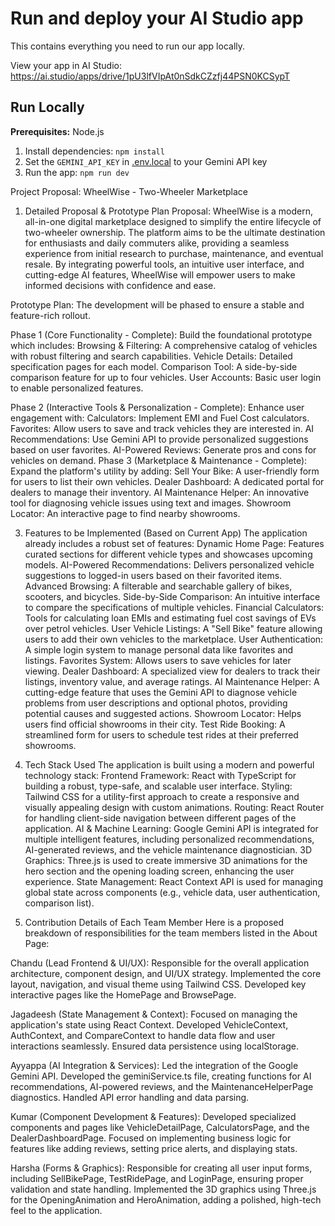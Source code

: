 
# Run and deploy your AI Studio app

This contains everything you need to run our app locally.

View your app in AI Studio: https://ai.studio/apps/drive/1pU3lfVIpAt0nSdkCZzfj44PSN0KCSypT

## Run Locally

**Prerequisites:**  Node.js


1. Install dependencies:
   `npm install`
2. Set the `GEMINI_API_KEY` in [.env.local](.env.local) to your Gemini API key
3. Run the app:
   `npm run dev`

Project Proposal: WheelWise - Two-Wheeler Marketplace


1. Detailed Proposal & Prototype Plan
Proposal:
WheelWise is a modern, all-in-one digital marketplace designed to simplify the entire lifecycle of two-wheeler ownership. The platform aims to be the ultimate destination for enthusiasts and daily commuters alike, providing a seamless experience from initial research to purchase, maintenance, and eventual resale. By integrating powerful tools, an intuitive user interface, and cutting-edge AI features, WheelWise will empower users to make informed decisions with confidence and ease.

Prototype Plan:
The development will be phased to ensure a stable and feature-rich rollout.

Phase 1 (Core Functionality - Complete): Build the foundational prototype which includes:
Browsing & Filtering: A comprehensive catalog of vehicles with robust filtering and search capabilities.
Vehicle Details: Detailed specification pages for each model.
Comparison Tool: A side-by-side comparison feature for up to four vehicles.
User Accounts: Basic user login to enable personalized features.

Phase 2 (Interactive Tools & Personalization - Complete): Enhance user engagement with:
Calculators: Implement EMI and Fuel Cost calculators.
Favorites: Allow users to save and track vehicles they are interested in.
AI Recommendations: Use Gemini API to provide personalized suggestions based on user favorites.
AI-Powered Reviews: Generate pros and cons for vehicles on demand.
Phase 3 (Marketplace & Maintenance - Complete): Expand the platform's utility by adding:
Sell Your Bike: A user-friendly form for users to list their own vehicles.
Dealer Dashboard: A dedicated portal for dealers to manage their inventory.
AI Maintenance Helper: An innovative tool for diagnosing vehicle issues using text and images.
Showroom Locator: An interactive page to find nearby showrooms.

3. Features to be Implemented (Based on Current App)
The application already includes a robust set of features:
Dynamic Home Page: Features curated sections for different vehicle types and showcases upcoming models.
AI-Powered Recommendations: Delivers personalized vehicle suggestions to logged-in users based on their favorited items.
Advanced Browsing: A filterable and searchable gallery of bikes, scooters, and bicycles.
Side-by-Side Comparison: An intuitive interface to compare the specifications of multiple vehicles.
Financial Calculators: Tools for calculating loan EMIs and estimating fuel cost savings of EVs over petrol vehicles.
User Vehicle Listings: A "Sell Bike" feature allowing users to add their own vehicles to the marketplace.
User Authentication: A simple login system to manage personal data like favorites and listings.
Favorites System: Allows users to save vehicles for later viewing.
Dealer Dashboard: A specialized view for dealers to track their listings, inventory value, and average ratings.
AI Maintenance Helper: A cutting-edge feature that uses the Gemini API to diagnose vehicle problems from user descriptions and optional photos, providing potential causes and suggested actions.
Showroom Locator: Helps users find official showrooms in their city.
Test Ride Booking: A streamlined form for users to schedule test rides at their preferred showrooms.

5. Tech Stack Used
The application is built using a modern and powerful technology stack:
Frontend Framework: React with TypeScript for building a robust, type-safe, and scalable user interface.
Styling: Tailwind CSS for a utility-first approach to create a responsive and visually appealing design with custom animations.
Routing: React Router for handling client-side navigation between different pages of the application.
AI & Machine Learning: Google Gemini API is integrated for multiple intelligent features, including personalized recommendations, AI-generated reviews, and the vehicle maintenance diagnostician.
3D Graphics: Three.js is used to create immersive 3D animations for the hero section and the opening loading screen, enhancing the user experience.
State Management: React Context API is used for managing global state across components (e.g., vehicle data, user authentication, comparison list).

7. Contribution Details of Each Team Member
Here is a proposed breakdown of responsibilities for the team members listed in the About Page:

Chandu (Lead Frontend & UI/UX):
Responsible for the overall application architecture, component design, and UI/UX strategy.
Implemented the core layout, navigation, and visual theme using Tailwind CSS.
Developed key interactive pages like the HomePage and BrowsePage.

Jagadeesh (State Management & Context):
Focused on managing the application's state using React Context.
Developed VehicleContext, AuthContext, and CompareContext to handle data flow and user interactions seamlessly.
Ensured data persistence using localStorage.

Ayyappa (AI Integration & Services):
Led the integration of the Google Gemini API.
Developed the geminiService.ts file, creating functions for AI recommendations, AI-powered reviews, and the MaintenanceHelperPage diagnostics.
Handled API error handling and data parsing.

Kumar (Component Development & Features):
Developed specialized components and pages like VehicleDetailPage, CalculatorsPage, and the DealerDashboardPage.
Focused on implementing business logic for features like adding reviews, setting price alerts, and displaying stats.

Harsha (Forms &  Graphics):
Responsible for creating all user input forms, including SellBikePage, TestRidePage, and LoginPage, ensuring proper validation and state handling.
Implemented the 3D graphics using Three.js for the OpeningAnimation and HeroAnimation, adding a polished, high-tech feel to the application.
